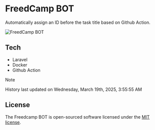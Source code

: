 # FreedCamp BOT

Automatically assign an ID before the task title based on Github Action.

![FreedCamp BOT](https://repository-images.githubusercontent.com/737932867/7d34798b-2680-471c-b089-a78a718d3d6a)

## Tech

- Laravel
- Docker
- Github Action

> [!NOTE]  
> History last updated on Wednesday, March 19th, 2025, 3:55:55 AM

## License

The Freedcamp BOT is open-sourced software licensed under the [MIT license](https://opensource.org/licenses/MIT).
